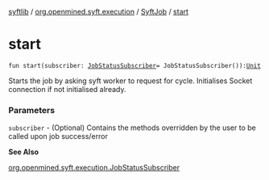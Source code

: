 [syftlib](../../index.md) / [org.openmined.syft.execution](../index.md) / [SyftJob](index.md) / [start](./start.md)

# start

`fun start(subscriber: `[`JobStatusSubscriber`](../-job-status-subscriber/index.md)` = JobStatusSubscriber()): `[`Unit`](https://kotlinlang.org/api/latest/jvm/stdlib/kotlin/-unit/index.html)

Starts the job by asking syft worker to request for cycle.
Initialises Socket connection if not initialised already.

### Parameters

`subscriber` - (Optional) Contains the methods overridden by the user to be called upon job success/error

**See Also**

[org.openmined.syft.execution.JobStatusSubscriber](../-job-status-subscriber/index.md)

